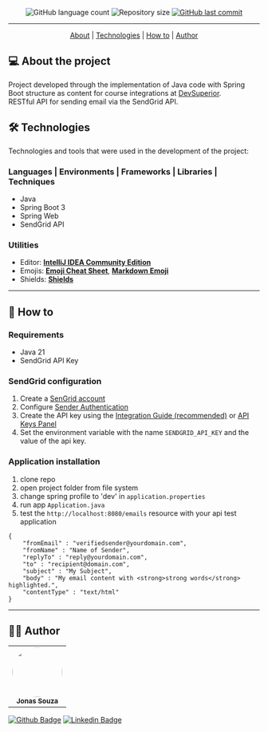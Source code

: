 <p align="center">
  <img alt="GitHub language count" src="https://img.shields.io/github/languages/count/jonasmzsouza/ds-send-email?style=flat-square&color=f1783f">
  <img alt="Repository size" src="https://img.shields.io/github/repo-size/jonasmzsouza/ds-send-email?style=flat-square&color=1f6feb">
  <a href="https://github.com/jonasmzsouza/ds-send-email/commits/main">
    <img alt="GitHub last commit" src="https://img.shields.io/github/last-commit/jonasmzsouza/ds-send-email/main?style=flat-square&color=2f74c0">
  </a>
</p>

<hr>

<p align="center">
  <a href="#-about-the-project">About</a> |
  <a href="#-technologies">Technologies</a> | 
  <a href="#-how-to">How to</a> | 
  <a href="#-author">Author</a> 
</p>

## 💻 About the project

Project developed through the implementation of Java code with Spring Boot structure as content for course integrations at [DevSuperior](https://devsuperior.com.br/).<br>
RESTful API for sending email via the SendGrid API.

## 🛠 Technologies

Technologies and tools that were used in the development of the project:

### **Languages | Environments | Frameworks | Libraries | Techniques**

- Java
- Spring Boot 3
- Spring Web
- SendGrid API

### **Utilities**

- Editor: **[IntelliJ IDEA Community Edition](https://www.jetbrains.com/idea/)**
- Emojis: **[Emoji Cheat Sheet](https://github.com/ikatyang/emoji-cheat-sheet)**, **[Markdown Emoji](https://gist.github.com/rxaviers/7360908)**
- Shields: **[Shields](https://shields.io/)**

---

## 🔧 How to

### Requirements
- Java 21
- SendGrid API Key

### SendGrid configuration
1. Create a [SenGrid account](https://sendgrid.com/)
2. Configure [Sender Authentication](https://app.sendgrid.com/settings/sender_auth)
3. Create the API key using the [Integration Guide (recommended)](https://app.sendgrid.com/guide/integrate) or [API Keys Panel](https://app.sendgrid.com/settings/api_keys)
4. Set the environment variable with the name `SENDGRID_API_KEY` and the value of the api key.

### Application installation
1. clone repo
2. open project folder from file system
3. change spring profile to 'dev' in `application.properties`
4. run app `Application.java`
5. test the `http://localhost:8080/emails` resource with your api test application

```
{
    "fromEmail" : "verifiedsender@yourdomain.com",
    "fromName" : "Name of Sender",
    "replyTo" : "reply@yourdomain.com",
    "to" : "recipient@domain.com",
    "subject" : "My Subject",
    "body" : "My email content with <strong>strong words</strong> highlighted.",
    "contentType" : "text/html"
}
```

---

## 👨‍💻 Author

<table>
  <tr>
    <td align="center">
      <a href="https://jonasmzsouza.github.io/">
         <img style="border-radius: 50%;" src="https://avatars.githubusercontent.com/u/61324433?v=4" width="100px;" alt=""/>
         <br />
         <sub><b>Jonas Souza</b></sub>
      </a>
    </td>
  </tr>
</table>
 
[![Github Badge](https://img.shields.io/badge/-jonasmzsouza-3e4957?style=flat-square&logo=Github&logoColor=white&link=https://github.com/jonasmzsouza)](https://github.com/jonasmzsouza) [![Linkedin Badge](https://img.shields.io/badge/-jonasmzsouza-blue?style=flat-square&logo=Linkedin&logoColor=white&link=https://www.linkedin.com/in/jonasmzsouza/)](https://www.linkedin.com/in/jonasmzsouza/)

